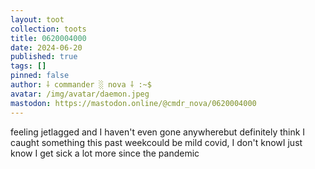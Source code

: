 ```yaml
---
layout: toot
collection: toots
title: 0620004000
date: 2024-06-20
published: true
tags: []
pinned: false
author: ⸸ commander ░ nova ⸸ :~$
avatar: /img/avatar/daemon.jpeg
mastodon: https://mastodon.online/@cmdr_nova/0620004000
---
```


feeling jetlagged and I haven't even gone anywherebut definitely think I caught something this past weekcould be mild covid, I don't knowI just know I get sick a lot more since the pandemic
